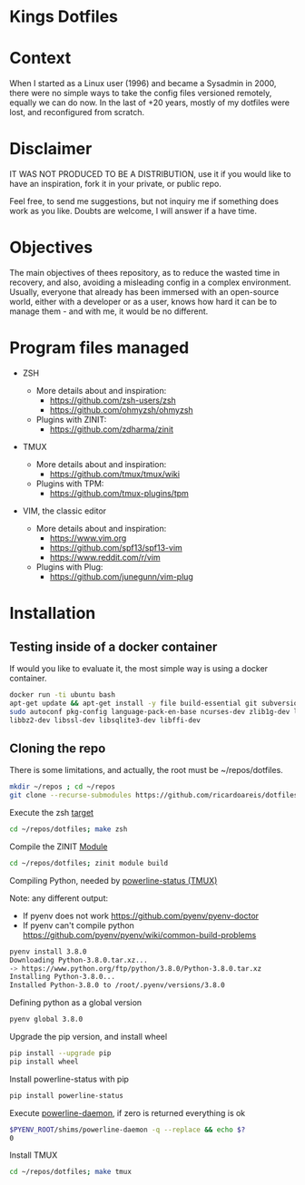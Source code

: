# Kings Dotfiles

# Context

When I started as a Linux user (1996) and became a Sysadmin in 2000, there
were no simple ways to take the config files versioned remotely, equally
we can do now. In the last of +20 years, mostly of my dotfiles were lost,
and reconfigured from scratch.

# Disclaimer

IT WAS NOT PRODUCED TO BE A DISTRIBUTION, use it if you would like to have
an inspiration, fork it in your private, or public repo.

Feel free, to send me suggestions, but not inquiry me if something does work
as you like. Doubts are welcome, I will answer if a have time.

# Objectives

The main objectives of thees repository, as to reduce the wasted time in
recovery, and also, avoiding a misleading config in a complex environment.
Usually, everyone that already has been immersed with an open-source world,
either with a developer or as a user, knows how hard it can be to manage
them - and with me, it would be no different.

# Program files managed

* ZSH
  - More details about and inspiration:
    * https://github.com/zsh-users/zsh
    * https://github.com/ohmyzsh/ohmyzsh
  - Plugins with ZINIT:
    - https://github.com/zdharma/zinit 

* TMUX
  - More details about and inspiration:
    * https://github.com/tmux/tmux/wiki
  - Plugins with TPM:
    - https://github.com/tmux-plugins/tpm

* VIM, the classic editor
  - More details about and inspiration:
    * https://www.vim.org
    * https://github.com/spf13/spf13-vim
    * https://www.reddit.com/r/vim
  - Plugins with Plug:
    - https://github.com/junegunn/vim-plug

# Installation

## Testing inside of a docker container

If would you like to evaluate it, the most simple way is using a docker container.

```sh
docker run -ti ubuntu bash
apt-get update && apt-get install -y file build-essential git subversion curl wget
sudo autoconf pkg-config language-pack-en-base ncurses-dev zlib1g-dev libreadline-dev
libbz2-dev libssl-dev libsqlite3-dev libffi-dev
```

## Cloning the repo

There is some limitations, and actually, the root must be ~/repos/dotfiles.

```sh
mkdir ~/repos ; cd ~/repos
git clone --recurse-submodules https://github.com/ricardoareis/dotfiles
```

Execute the zsh [target](https://github.com/ricardoareis/dotfiles/blob/master/Makefile#zsh)

```sh
cd ~/repos/dotfiles; make zsh
```

Compile the ZINIT [Module](https://github.com/zdharma/zinit/blob/master/README.md#zinit-module)

```sh
cd ~/repos/dotfiles; zinit module build
```

Compiling Python, needed by [powerline-status (TMUX)](https://github.com/powerline/powerline)

Note: any different output:
  * If pyenv does not work https://github.com/pyenv/pyenv-doctor
  * If pyenv can't compile python https://github.com/pyenv/pyenv/wiki/common-build-problems

```sh
pyenv install 3.8.0
Downloading Python-3.8.0.tar.xz...
-> https://www.python.org/ftp/python/3.8.0/Python-3.8.0.tar.xz
Installing Python-3.8.0...
Installed Python-3.8.0 to /root/.pyenv/versions/3.8.0
```

Defining python as a global version

```sh
pyenv global 3.8.0
```

Upgrade the pip version, and install wheel

```sh
pip install --upgrade pip
pip install wheel
```

Install powerline-status with pip

```sh
pip install powerline-status
```

Execute [powerline-daemon](https://github.com/erikw/tmux-powerline), if zero is returned everything is ok

```sh
$PYENV_ROOT/shims/powerline-daemon -q --replace && echo $?
0
```

Install TMUX

```sh
cd ~/repos/dotfiles; make tmux
```
